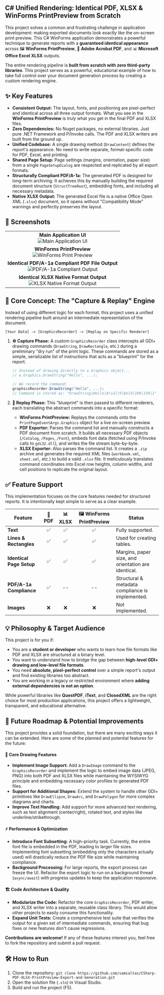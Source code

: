 ## C# Unified Rendering: Identical PDF, XLSX & WinForms PrintPreview from Scratch

This project solves a common and frustrating challenge in application development: making exported documents look exactly like the on-screen print preview. This C# WinForms application demonstrates a powerful technique to generate reports with a **guaranteed identical appearance** across 🖼️ **WinForms PrintPreview**, 📄 **Adobe Acrobat PDF**, and 📊 **Microsoft Office Excel XLSX** outputs.

The entire rendering pipeline is **built from scratch with zero third-party libraries**. This project serves as a powerful, educational example of how to take full control over your document generation process by creating a custom rendering engine.

## ✨ Key Features

*   **Consistent Output:** The layout, fonts, and positioning are pixel-perfect and identical across all three output formats. What you see in the **WinForms PrintPreview** is *truly* what you get in the final PDF and XLSX files.
*   **Zero Dependencies:** No Nuget packages, no external libraries. Just pure .NET Framework and P/Invoke calls. The PDF and XLSX writers are built from the ground up.
*   **Unified Codebase:** A single drawing method (`DrawContent`) defines the report's appearance. No need to write separate, format-specific code for PDF, Excel, and printing.
*   **Shared Page Setup:** Page settings (margins, orientation, paper size) from a single `PageSetupDialog` are respected and replicated by all export formats.
*   **Structurally Compliant PDF/A-1a:** The generated PDF is designed for long-term archiving. It achieves this by manually building the required document structure (`StructTreeRoot`), embedding fonts, and including all necessary metadata.
*   **Native XLSX Output:** The generated Excel file is a native Office Open XML (`.xlsx`) document, so it opens without "Compatibility Mode" warnings and perfectly preserves the layout.

## 📸 Screenshots

<table>
  <tr>
    <td align="center">
      <b>Main Application UI</b><br>
      <img src="Screenshots/UI.png" alt="Main Application UI">
    </td>
  </tr>
  <tr>
    <td align="center">
      <b>WinForms PrintPreview</b><br>
      <img src="Screenshots/print-preview.png" alt="WinForms Print Preview">
    </td>
  </tr>
  <tr>
    <td align="center">
      <b>Identical PDF/A-1a Compliant PDF File Output</b><br>
      <img src="Screenshots/pdf-a1a-compliant-output.png" alt="PDF/A-1a Compliant Output">
    </td>
  </tr>
  <tr>
    <td align="center">
      <b>Identical XLSX Native Format Output</b><br>
      <img src="Screenshots/xlsx-native-format-output.png" alt="XLSX Native Format Output">
    </td>
  </tr>
</table>

## 🤔 Core Concept: The "Capture & Replay" Engine

Instead of using different logic for each format, this project uses a unified rendering pipeline built around an intermediate representation of the document.

```
[Your Data] -> [GraphicsRecorder] -> [Replay on Specific Renderer]
```

1.  **⚙️ Capture Phase:** A custom `GraphicsRecorder` class intercepts all GDI+ drawing commands (`DrawString`, `DrawRectangle`, etc.) during a preliminary "dry run" of the print logic. These commands are stored as a simple, serializable list of instructions that acts as a "blueprint" for the report.

    ```csharp
    // Instead of drawing directly to a Graphics object...
    // e.Graphics.DrawString("Hello", ...);

    // We record the command:
    graphicsRecorder.DrawString("Hello", ...);
    // Command is stored as: "DrawString|Hello|Arial|9|Bold|100|150|1"
    ```

2.  **🎨 Replay Phase:** This "blueprint" is then passed to different renderers, each translating the abstract commands into a specific format:
    *   **WinForms PrintPreview:** Replays the commands onto the `PrintPageEventArgs.Graphics` object for a live on-screen preview.
    *   **PDF Exporter:** Parses the command list and manually constructs a PDF document from scratch. It builds all necessary PDF objects (`/Catalog`, `/Pages`, `/Font`), embeds font data (fetched using P/Invoke calls to `gdi32.dll`), and writes the file stream byte-by-byte.
    *   **XLSX Exporter:** Also parses the command list. It creates a `.zip` archive and generates the required XML files (`workbook.xml`, `sheet.xml`, etc.) to build a valid `.xlsx` file. It meticulously translates command coordinates into Excel row heights, column widths, and cell positions to replicate the original layout.

## ✅ Feature Support

This implementation focuses on the core features needed for structured reports. It is intentionally kept simple to serve as a clear example.

| Feature                 | 📄 PDF         | 📊 XLSX        | 🖼️ WinForms PrintPreview | Status                                             |
| ----------------------- | :------------: | :------------: | :---------------------: | -------------------------------------------------- |
| **Text**                |       ✅       |       ✅       |           ✅            | Fully supported.                                   |
| **Lines & Rectangles**  |       ✅       |       ✅       |           ✅            | Used for creating tables.                          |
| **Identical Page Setup**|       ✅       |       ✅       |           ✅            | Margins, paper size, and orientation are identical. |
| **PDF/A-1a Compliance** |       ✅       |       --       |           --            | Structural & metadata compliance is implemented.   |
| **Images**              |       ❌       |       ❌       |           ❌            | Not implemented.                                   |

## 💡 Philosophy & Target Audience

This project is for you if:
*   You are a **student or developer** who wants to learn how file formats like PDF and XLSX are structured at a binary level.
*   You want to understand how to bridge the gap between **high-level GDI+ drawing and low-level file formats**.
*   You need **absolute, pixel-perfect control** over a simple report's output and find existing libraries too abstract.
*   You are working in a legacy or restricted environment where **adding external dependencies is not an option**.

While powerful libraries like **QuestPDF**, **iText**, and **ClosedXML** are the right choice for most production applications, this project offers a lightweight, transparent, and educational alternative.

## 🚀 Future Roadmap & Potential Improvements

This project provides a solid foundation, but there are many exciting ways it can be extended. Here are some of the planned and potential features for the future:

#### 🎨 Core Drawing Features
*   **Implement Image Support:** Add a `DrawImage` command to the `GraphicsRecorder` and implement the logic to embed image data (JPEG, PNG) into both PDF and XLSX files while maintaining the WYSIWYG principle and embedding necessary color profiles to generated PDF files.
*   **Support for Additional Shapes:** Extend the system to handle other GDI+ primitives like `DrawEllipse`, `DrawArc`, and `DrawPolygon` for more complex diagrams and charts.
*   **Improve Text Handling:** Add support for more advanced text rendering, such as text alignment (center/right), rotated text, and styles like underline/strikethrough.

#### ⚡ Performance & Optimization
*   **Introduce Font Subsetting:** A high-priority task. Currently, the entire font file is embedded in the PDF, leading to larger file sizes. Implementing font subsetting (embedding only the characters actually used) will drastically reduce the PDF file size while maintaining compliance.
*   **Background Processing:** For large reports, the export process can freeze the UI. Refactor the export logic to run on a background thread (`async/await`) with progress updates to keep the application responsive.

#### 🏗️ Code Architecture & Quality
*   **Modularize the Code:** Refactor the core `GraphicsRecorder`, PDF writer, and XLSX writer into a separate, reusable class library. This would allow other projects to easily consume this functionality.
*   **Expand Unit Tests:** Create a comprehensive test suite that verifies the output for a given set of intermediate commands, ensuring that bug fixes or new features don't cause regressions.

**Contributions are welcome!** If any of these features interest you, feel free to fork the repository and submit a pull request.

## 🛠️ How to Run

1.  Clone the repository: `git clone https://github.com/samialtas/CSharp-PDF-XLSX-PrintPreview-Export-and-Generation.git`
2.  Open the solution file (`.sln`) in Visual Studio.
3.  Build and run the project (F5).
